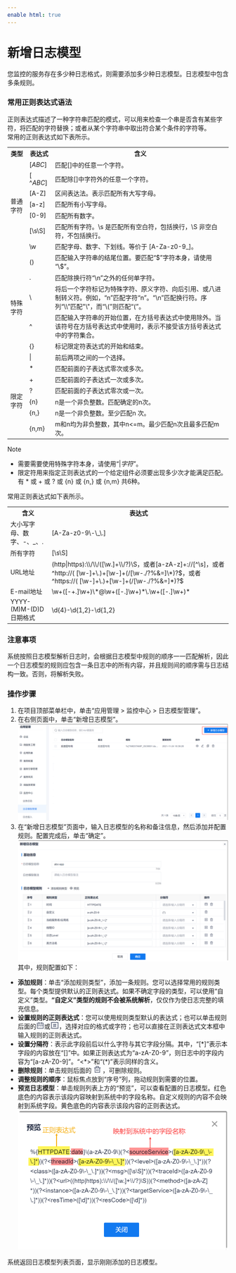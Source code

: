 ```yaml
---
enable html: true
---
```

# 新增日志模型

您监控的服务存在多少种日志格式，则需要添加多少种日志模型。日志模型中包含多条规则。

### 常用正则表达式语法              
正则表达式描述了一种字符串匹配的模式，可以用来检查一个串是否含有某些字符，将匹配的字符替换；或者从某个字符串中取出符合某个条件的字符等。                 
常用的正则表达式如下表所示。

<table>
  <tr>
    <th>类型</th>
    <th>表达式</th>
    <th>含义</th>
</tr>
<tr>
    <td rowspan="7">普通字符</td>
    <td>[<i>ABC</i>]</td>
    <td>匹配[]中的任意一个字符。</td>
</tr>
<tr>
    <td>[ ^<i>ABC</i>]</td>
    <td>匹配除[]中字符外的任意一个字符。</td>
</tr>
<tr>
    <td>[A-Z]</td>
    <td>区间表达法。表示匹配所有大写字母。</td>
</tr>
<tr>
    <td>[a-z]</td>
    <td>匹配所有小写字母。</td>
</tr>
<tr>
    <td>[0-9]</td>
    <td>匹配所有数字。</td>
</tr>
<tr>
    <td>[\s\S]</td>
    <td>匹配所有字符。\s 是匹配所有空白符，包括换行，\S 非空白符，不包括换行。</td>
</tr>
<tr>
    <td>\w</td>
    <td>匹配字母、数字、下划线。等价于 [A-Za-z0-9_]。</td>
</tr>
<tr>
    <td rowspan="6">特殊字符</td>
    <td>()</td>
    <td>匹配输入字符串的结尾位置。要匹配“$”字符本身，请使用 “\$”。</td>
</tr>
<tr>
    <td>.</td>
    <td>匹配除换行符“\n”之外的任何单字符。</td>
</tr>
<tr>
    <td>\</td>
    <td>将后一个字符标记为特殊字符、原义字符、向后引用、或八进制转义符。例如，“n”匹配字符“n”。“\n”匹配换行符。序列“\\”匹配"\"，而“\(”则匹配“(”。</td>
</tr>
<tr>
    <td>^</td>
    <td>匹配输入字符串的开始位置，在方括号表达式中使用除外。当该符号在方括号表达式中使用时，表示不接受该方括号表达式中的字符集合。 </td>
</tr>
<tr>
    <td>{}</td>
    <td>标记限定符表达式的开始和结束。</td>
</tr>
<tr>
    <td>|</td>
    <td>前后两项之间的一个选择。</td>
</tr>
<tr>
    <td rowspan="6">限定字符</td>
    <td>*</td>
    <td>匹配前面的子表达式零次或多次。</td>
</tr>
<tr>
    <td>+</td>
    <td>匹配前面的子表达式一次或多次。</td>
</tr>
<tr>
    <td>?</td>
    <td>匹配前面的子表达式零次或一次。</td>
</tr>
<tr>
    <td>{n}</td>
    <td>n是一个非负整数。匹配确定的n次。</td>
</tr>
<tr>
    <td>{n,}</td>
    <td>n是一个非负整数。至少匹配n 次。</td>
</tr>
<tr>
    <td>{n,m}</td>
    <td>m和n均为非负整数，其中n<=m。最少匹配n次且最多匹配m次。</td>
</tr>
</table>


> [!NOTE]
> * 需要需要使用特殊字符本身，请使用“|_字符_”。
> * 限定符用来指定正则表达式的一个给定组件必须要出现多少次才能满足匹配。有 * 或 + 或 ? 或 {n} 或 {n,} 或 {n,m} 共6种。


常用正则表达式如下表所示。
<table>
  <tr>
    <th>含义</th>
    <th>表达式</th>
</tr>
<tr>
    <td>大小写字母、数字、-、_、.</td>
    <td>[A-Za-z0-9\-\_\.]</td>
</tr>
<tr>
    <td>所有字符</td>
    <td>[\s\S]</td>
</tr>
<tr>
    <td>URL地址</td>
    <td>(http|https):\\/\\/([\w.]+\\/?)\S，或者[a-zA-z]+://[^\s]，或者^http://( [\w-]+\.)+[\w-]+(/[\w-./?%&=]\*)?$，或者^https://( [\w-]+\.)+[\w-]+(/[\w-./?%&=]*)?$</td>
</tr>
<tr>
    <td>E-mail地址</td>
    <td>\w+([-+.]\w+)\*@\w+([-.]\w+)*\.\w+([-.]\w+)*</td>
</tr>
<tr>
    <td>YYYY-(M)M-(D)D日期格式</td>
    <td>\d{4}-\d{1,2}-\d{1,2}</td>
</tr>
</table>

### 注意事项     
系统按照日志模型解析日志时，会根据日志模型中规则的顺序一一匹配解析，因此一个日志模型的规则应包含一条日志中的所有内容，并且规则间的顺序需与日志结构一致。否则，将解析失败。

### 操作步骤
1. 在项目顶部菜单栏中，单击“应用管理 > 监控中心 > 日志模型管理”。
2. 在右侧页面中，单击“新增日志模型”。          
  ![](fig/应用管理-日志模型列表.png)                  
3. 在“新增日志模型”页面中，输入日志模型的名称和备注信息，然后添加并配置规则。配置完成后，单击“确定”。             
    ![](fig/应用管理-新增日志模型.png)                      
  其中，规则配置如下：
  * **添加规则**：单击“添加规则类型”，添加一条规则。您可以选择常用的规则类型。每个类型提供默认的正则表达式。如果不确定字段的类型，可以使用“自定义”类型。**“自定义”类型的规则不会被系统解析**，仅仅作为使日志完整的填充信息。 
  * **设置规则的正则表达式**：您可以使用规则类型默认的表达式；也可以单击规则后面的![](fig/icon/时间格式.png)或![](fig/icon/支持字符.png)，选择对应的格式或字符；也可以直接在正则表达式文本框中输入规则的正则表达式。
  * **设置分隔符**：表示此字段前后以什么字符与其它字段分隔。其中，“[\*]”表示本字段的内容放在“[]”中。如果正则表达式为“a-zA-Z0-9”，则日志中的字段内容为“[a-zA-Z0-9]”。“<\*>”和“(*)”表示同样的含义。
  * **删除规则**：单击规则后面的![](fig/delete01.png)，可删除规则。
  * **调整规则的顺序**：鼠标焦点放到“序号”列，拖动规则到需要的位置。                                        
  * **预览日志模型**：单击规则列表上方的“预览”，可以查看配置的日志模型。红色底色的内容表示该段内容映射到系统中的字段名称。自定义规则的内容不会映射到系统字段。黄色底色的内容表示该段内容的正则表达式。        
    ![](fig/应用管理-预览日志模型.png)            
 
系统返回日志模型列表页面，显示刚刚添加的日志模型。

